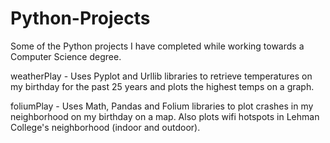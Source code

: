 # Python-Projects
Some of the Python projects I have completed while working towards a Computer Science degree.

weatherPlay - Uses Pyplot and Urllib libraries to retrieve temperatures on my birthday for the past 25 years and plots the highest temps on a graph.

foliumPlay - Uses Math, Pandas and Folium libraries to plot crashes in my neighborhood on my birthday on a map. Also plots wifi hotspots in Lehman College's neighborhood (indoor and outdoor).
